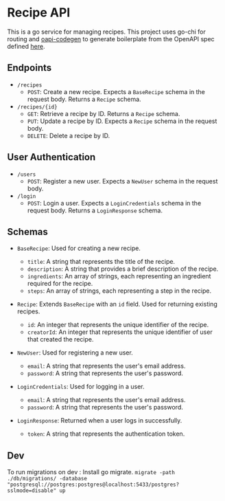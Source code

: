 # Recipe API

This is a go service for managing recipes. This project uses go-chi for routing and [oapi-codegen](https://github.com/deepmap/oapi-codegen) to generate boilerplate from the OpenAPI spec defined [here](./recipe-api-v1.json).

## Endpoints

- `/recipes`
  - `POST`: Create a new recipe. Expects a `BaseRecipe` schema in the request body. Returns a `Recipe` schema.
- `/recipes/{id}`
  - `GET`: Retrieve a recipe by ID. Returns a `Recipe` schema.
  - `PUT`: Update a recipe by ID. Expects a `Recipe` schema in the request body.
  - `DELETE`: Delete a recipe by ID.

## User Authentication

- `/users`
  - `POST`: Register a new user. Expects a `NewUser` schema in the request body.
- `/login`
  - `POST`: Login a user. Expects a `LoginCredentials` schema in the request body. Returns a `LoginResponse` schema.

## Schemas

- `BaseRecipe`: Used for creating a new recipe. 
  - `title`: A string that represents the title of the recipe.
  - `description`: A string that provides a brief description of the recipe.
  - `ingredients`: An array of strings, each representing an ingredient required for the recipe.
  - `steps`: An array of strings, each representing a step in the recipe.

- `Recipe`: Extends `BaseRecipe` with an `id` field. Used for returning existing recipes.
  - `id`: An integer that represents the unique identifier of the recipe.
  - `creatorId`: An integer that represents the unique identifier of user that created the recipe.

- `NewUser`: Used for registering a new user. 
  - `email`: A string that represents the user's email address.
  - `password`: A string that represents the user's password.

- `LoginCredentials`: Used for logging in a user. 
  - `email`: A string that represents the user's email address.
  - `password`: A string that represents the user's password.

- `LoginResponse`: Returned when a user logs in successfully.
  - `token`: A string that represents the authentication token.


## Dev
To run migrations on dev : Install go migrate. `migrate -path ./db/migrations/ -database "postgresql://postgres:postgres@localhost:5433/postgres?sslmode=disable" up`
